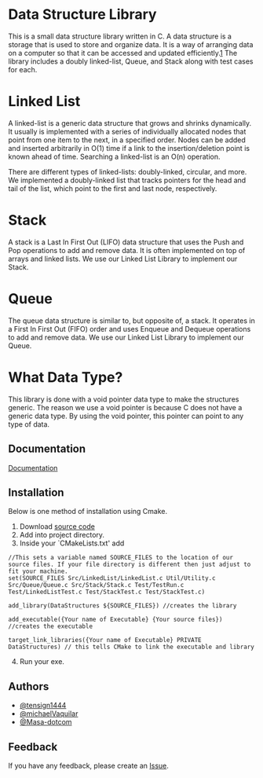 
# Data Structure Library

This is a small data structure library written in C. A data structure is a storage that is used to store and organize data. It is a way of arranging data on a computer so that it can be accessed and updated efficiently.[1](https://www.geeksforgeeks.org/data-structures/) The library includes a doubly linked-list, Queue, and Stack along with test cases for each.

# Linked List
A linked-list is a generic data structure that grows and shrinks dynamically. It usually is implemented with a series of individually allocated nodes that point from one item to the next, in a specified order. Nodes can be added and inserted arbitrarily in O(1) time if a link to the insertion/deletion point is known ahead of time. Searching a linked-list is an O(n) operation.

There are different types of linked-lists: doubly-linked, circular, and more. We implemented a doubly-linked list that tracks pointers for the head and tail of the list, which point to the first and last node, respectively.

# Stack
A stack is a Last In First Out (LIFO) data structure that uses the Push and Pop operations to add and remove data. It is often implemented on top of arrays and linked lists. We use our Linked List Library to implement our Stack. 

# Queue
The queue data structure is similar to, but opposite of, a stack. It operates in a First In First Out (FIFO) order and uses Enqueue and Dequeue operations to add and remove data. We use our Linked List Library to implement our Queue.

# What Data Type?
This library is done with a void pointer data type to make the structures generic. The reason we use a void pointer is because C does not have a generic data type. By using the void pointer, this pointer can point to any type of data.
## Documentation

[Documentation](https://github.com/tensign1444/CDataStructures/blob/master/Documentation/DataStructuresDocumentation.pdf)


## Installation
Below is one method of installation using Cmake.
1. Download [source code](https://github.com/tensign1444/CDataStructures/releases/tag/1.0.0)
2. Add into project directory.
3. Inside your `CMakeLists.txt' add 
```
//This sets a variable named SOURCE_FILES to the location of our source files. If your file directory is different then just adjust to fit your machine.
set(SOURCE_FILES Src/LinkedList/LinkedList.c Util/Utility.c Src/Queue/Queue.c Src/Stack/Stack.c Test/TestRun.c Test/LinkedListTest.c Test/StackTest.c Test/StackTest.c)

add_library(DataStructures ${SOURCE_FILES}) //creates the library

add_executable({Your name of Executable} {Your source files}) //creates the executable

target_link_libraries({Your name of Executable} PRIVATE DataStructures) // this tells CMake to link the executable and library
```
4. Run your exe.
    
## Authors

- [@tensign1444](https://github.com/tensign1444)
- [@michaelVaquilar](https://github.com/michaelVaquilar)
- [@Masa-dotcom](https://github.com/Masa-dotcom)


## Feedback

If you have any feedback, please create an [Issue](https://github.com/tensign1444/CDataStructures/issues).

